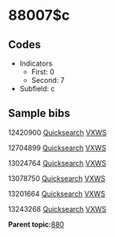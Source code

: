 # 88007$c

## Codes

-   Indicators
    -   First: 0
    -   Second: 7
-   Subfield: c

## Sample bibs

12420900 [Quicksearch](https://search.library.yale.edu/catalog/12420900) [VXWS](http://prodorbis.library.yale.edu:7014/vxws/GetHoldingsService?bibId=12420900)

12704899 [Quicksearch](https://search.library.yale.edu/catalog/12704899) [VXWS](http://prodorbis.library.yale.edu:7014/vxws/GetHoldingsService?bibId=12704899)

13024764 [Quicksearch](https://search.library.yale.edu/catalog/13024764) [VXWS](http://prodorbis.library.yale.edu:7014/vxws/GetHoldingsService?bibId=13024764)

13078750 [Quicksearch](https://search.library.yale.edu/catalog/13078750) [VXWS](http://prodorbis.library.yale.edu:7014/vxws/GetHoldingsService?bibId=13078750)

13201664 [Quicksearch](https://search.library.yale.edu/catalog/13201664) [VXWS](http://prodorbis.library.yale.edu:7014/vxws/GetHoldingsService?bibId=13201664)

13243268 [Quicksearch](https://search.library.yale.edu/catalog/13243268) [VXWS](http://prodorbis.library.yale.edu:7014/vxws/GetHoldingsService?bibId=13243268)

**Parent topic:**[880](../../tags/880/880.md)

